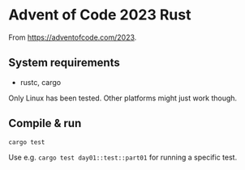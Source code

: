 # Advent of Code 2023 Rust

From <https://adventofcode.com/2023>.

## System requirements

- rustc, cargo

Only Linux has been tested. Other platforms might just work though.

## Compile & run

```bash
cargo test
```

Use e.g. `cargo test day01::test::part01` for running a specific test.

